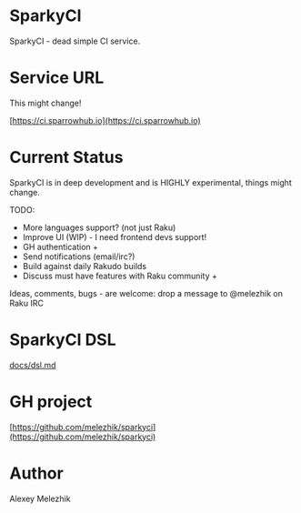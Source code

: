 # SparkyCI

SparkyCI - dead simple CI service.

# Service URL

This might change!

[https://ci.sparrowhub.io](https://ci.sparrowhub.io)

# Current Status

SparkyCI is in deep development and is HIGHLY experimental, things might change.

TODO:

* More languages support? (not just Raku)
* Improve UI (WIP) - I need frontend devs support!
* GH authentication +
* Send notifications (email/irc?)
* Build against daily Rakudo builds
* Discuss must have features with Raku community +

Ideas, comments, bugs - are welcome: drop a message to @melezhik on Raku IRC

# SparkyCI DSL

[docs/dsl.md](https://github.com/melezhik/sparkyci/blob/main/docs/dsl.md)

# GH project

[https://github.com/melezhik/sparkyci](https://github.com/melezhik/sparkyci)

# Author

Alexey Melezhik

